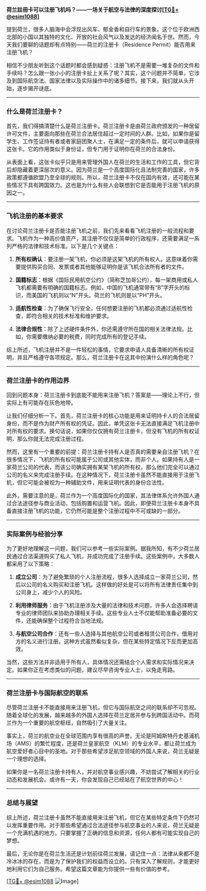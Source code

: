 **荷兰註冊卡可以注册飞机吗？——一场关于航空与法律的深度探讨[[TG💪+ @esim1088](https://t.me/s/esim1088)]**

提到荷兰，很多人脑海中会浮现出风车、郁金香和自行车的景象。这个位于欧洲西北部的小国以其独特的文化、开放的社会风气以及发达的经济闻名于世。然而，今天我们要聊的话题却有点特别——荷兰的注册卡（Residence Permit）能否用来注册飞机？

相信不少朋友听到这个话题时都会感到疑惑：注册飞机不是需要一堆复杂的文件和手续吗？怎么跟一张小小的注册卡扯上关系了呢？其实，这个问题并不简单，它涉及到国际航空法、国家法律以及实际操作中的诸多细节。接下来，我们就从头开始，逐步揭开谜底。

---

### **什么是荷兰注册卡？**

首先，我们得搞清楚什么是荷兰注册卡。荷兰注册卡是由荷兰政府颁发的一种居留许可文件，主要面向那些在荷兰合法居住超过一定时间的人群。比如，如果你是留学生、工作签证持有者或者家庭团聚人士，在满足一定的条件后，就可以申请获得这张卡。它的作用类似于身份证，但专门用于证明你在荷兰的合法身份。

从表面上看，这张卡似乎只是用来管理外国人在荷兰的生活和工作的工具，但它背后却隐藏着更深层次的意义。因为荷兰是一个高度国际化且法制完善的国家，许多政策都遵循欧盟乃至全球的规则。所以，荷兰注册卡不仅在国内有效，还可能在某些情况下具有跨国效力。这也是为什么有些人会联想到它是否能用于注册飞机的原因之一。

---

### **飞机注册的基本要求**

在讨论荷兰注册卡是否能注册飞机之前，我们先来看看飞机注册的一般流程和要求。飞机作为一种高价值资产，其注册不仅仅是简单的行政程序，还需要满足一系列严格的法律和技术标准。以下是几个关键点：

1. **所有权确认**：要注册一架飞机，你必须是这架飞机的所有权人。这意味着你需要提供购买合同、发票或者其他能够证明你是该飞机合法所有者的文件。
   
2. **国籍标志**：根据《国际民用航空公约》（简称芝加哥公约），每一架商用或私人飞机都需要有明确的国籍标志。例如，中国的飞机通常带有“B”字开头的标识，而美国的飞机则以“N”开头。荷兰的飞机则是以“PH”开头。

3. **适航性检查**：为了确保飞行安全，任何想要注册的飞机都必须通过适航性检查，即符合相关的技术标准和维护要求。

4. **法律合规性**：除了上述硬件条件外，你还需遵守所在国的相关法律法规。比如，你需要缴纳必要的税费，同时完成所有的登记手续。

综上所述，飞机注册并不是一件轻松的事情，它要求申请人具备清晰的所有权证明，并且严格遵守各项规定。那么，荷兰注册卡在这其中扮演什么样的角色呢？

---

### **荷兰注册卡的作用边界**

回到问题本身：荷兰注册卡到底能不能用来注册飞机？答案是——理论上不行，但实际上有可能存在灰色地带。

让我们仔细分析一下。首先，荷兰注册卡的核心功能是用来证明持卡人的合法居留身份，而不是作为财产所有权的凭证。因此，单凭这张卡无法直接满足飞机注册中对所有权的要求。换句话说，如果你仅仅拥有荷兰注册卡，但没有飞机的所有权证明，那么你就无法完成注册过程。

然而，这里有一个重要的前提：荷兰注册卡持有人是否真的需要亲自注册飞机？在很多情况下，飞机的所有权可能属于公司或其他实体，而非个人。如果持有人是一家荷兰公司的代表，而该公司确实拥有某架飞机的所有权，那么他们完全可以通过公司的名义来完成注册手续。在这种情况下，荷兰注册卡虽然不能直接用于注册飞机，但它可能会被视为一种辅助文件，用来证明代表的身份合法性。

此外，需要注意的是，荷兰作为一个高度国际化的国家，其法律体系允许外国人通过合法途径参与商业活动，包括购置和运营飞机。因此，即便荷兰注册卡本身不具备直接注册飞机的功能，它仍然可能是整个注册过程中不可或缺的一部分。

---

### **实际案例与经验分享**

为了更好地理解这一问题，我们可以参考一些实际案例。据我所知，有不少荷兰居民通过合法渠道购买了私人飞机，并成功完成了注册手续。这些案例中，大多数人都采用了以下策略：

1. **成立公司**：为了避免繁琐的个人注册流程，很多人选择成立一家荷兰公司，然后以公司的名义购买和注册飞机。这样做的好处是可以将所有法律责任集中到公司身上，减少个人的风险。

2. **利用律师服务**：由于飞机注册涉及大量的法律和技术问题，许多人会选择聘请专业的律师团队来协助办理相关手续。这些专业人士不仅能帮助准备必要的文件，还能确保整个过程符合当地法规。

3. **与航空公司合作**：还有一些人选择与其他航空公司或者租赁公司合作，借用对方的名义进行注册。这种方式虽然看似复杂，但在某些特定情况下反而更加高效。

当然，这些方法并非适用于所有人，具体情况还需结合个人需求和实际情况来决定。如果你正在考虑类似的问题，建议尽早咨询专业人士，以免走弯路。

---

### **荷兰注册卡与国际航空的联系**

尽管荷兰注册卡不能直接用来注册飞机，但它与国际航空之间的联系却不可忽视。随着全球化的发展，越来越多的外国人选择在荷兰定居并参与到跨国活动中。而荷兰作为一个重要的航空枢纽，自然吸引了大量关注。

事实上，荷兰的航空业在全球范围内享有很高的声誉。无论是阿姆斯特丹史基浦机场（AMS）的繁忙程度，还是荷兰皇家航空（KLM）的专业水平，都让荷兰成为航空爱好者心目中的圣地。对于那些希望涉足航空领域的外国人来说，荷兰无疑是一个理想的选择。

如果你是一名荷兰注册卡持有人，并对航空事业感兴趣，不妨尝试了解相关的行业动态和发展机会。或许有一天，你会发现自己已经站在了航空世界的中心！

---

### **总结与展望**

综上所述，荷兰注册卡虽然不能直接用来注册飞机，但它在某些特定条件下仍然可以发挥重要作用。对于那些希望通过合法途径参与航空事业的人来说，荷兰无疑是一个充满机遇的地方。只要掌握了正确的信息和资源，任何人都有可能实现自己的梦想。

最后，无论你是在荷兰生活还是计划前往荷兰发展，请记住一点：法律从来都不是冷冰冰的存在，而是为了保护我们的权益而设立的。只有深入了解规则，才能更好地利用它们为自己服务。希望这篇文章能为你提供一些有价值的参考。

[[TG💪+ @esim1088](https://t.me/s/esim1088) ![Image](https://i.postimg.cc/4NQfJmqS/Snipaste-2025-05-13-00-14-12.png)]